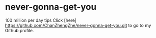 # never-gonna-get-you
100 million per day tips
Click [here] https://github.com/ChanZhengZhe/never-gonna-get-you.git to go to my Github profile.
